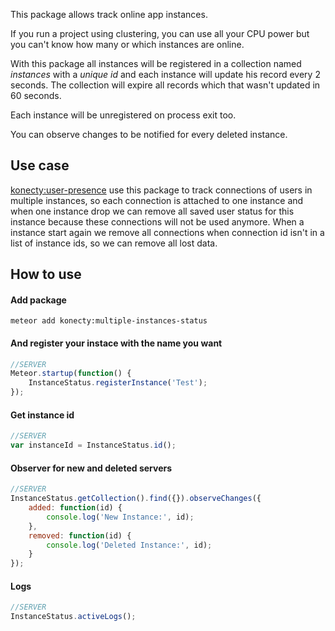 This package allows track online app instances.

If you run a project using clustering, you can use all your CPU power but you can't know how many or which instances are online.

With this package all instances will be registered in a collection named *instances* with a *unique id* and each instance will update his record every 2 seconds. The collection will expire all records which that wasn't updated in 60 seconds.

Each instance will be unregistered on process exit too.

You can observe changes to be notified for every deleted instance.

## Use case
[konecty:user-presence](https://github.com/Konecty/meteor-user-presence) use this package to track connections of users in multiple instances, so each connection is attached to one instance and when one instance drop we can remove all saved user status for this instance because these connections will not be used anymore.
When a instance start again we remove all connections when connection id isn't in a list of instance ids, so we can remove all lost data.

## How to use

#### Add package
```shell
meteor add konecty:multiple-instances-status
```

#### And register your instace with the name you want
```javascript
//SERVER
Meteor.startup(function() {
	InstanceStatus.registerInstance('Test');
});
```

#### Get instance id
```javascript
//SERVER
var instanceId = InstanceStatus.id();
```

#### Observer for new and deleted servers
```javascript
//SERVER
InstanceStatus.getCollection().find({}).observeChanges({
	added: function(id) {
		console.log('New Instance:', id);
	},
	removed: function(id) {
		console.log('Deleted Instance:', id);
	}
});
````

#### Logs
```javascript
//SERVER
InstanceStatus.activeLogs();
```
